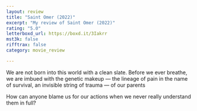 ```yaml
---
layout: review
title: "Saint Omer (2022)"
excerpt: "My review of Saint Omer (2022)"
rating: "5.0"
letterboxd_url: https://boxd.it/3Iakrr
mst3k: false
rifftrax: false
category: movie_review

---
```


We are not born into this world with a clean slate. Before we ever breathe, we are imbued with the genetic makeup — the lineage of pain in the name of survival, an invisible string of trauma — of our parents

How can anyone blame us for our actions when we never really understand them in full?